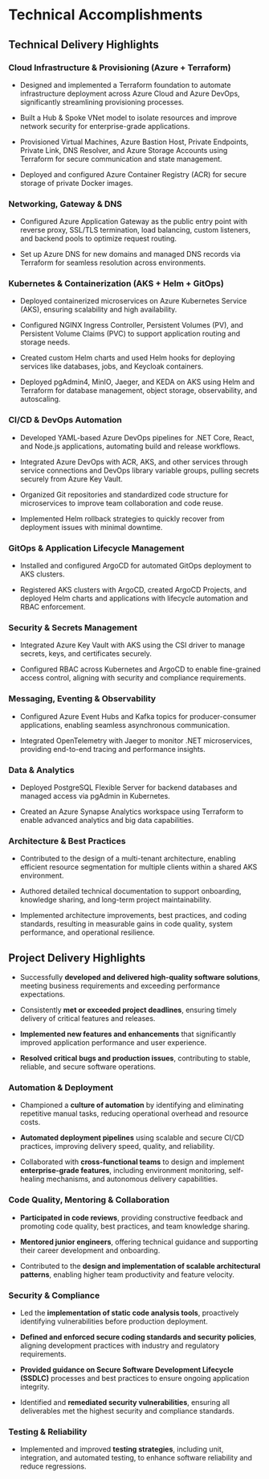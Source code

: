 
# Technical Accomplishments

## Technical Delivery Highlights


### Cloud Infrastructure & Provisioning (Azure + Terraform)

*   Designed and implemented a Terraform foundation to automate infrastructure deployment across Azure Cloud and Azure DevOps, significantly streamlining provisioning processes.
    
*   Built a Hub & Spoke VNet model to isolate resources and improve network security for enterprise-grade applications.
    
*   Provisioned Virtual Machines, Azure Bastion Host, Private Endpoints, Private Link, DNS Resolver, and Azure Storage Accounts using Terraform for secure communication and state management.
    
*   Deployed and configured Azure Container Registry (ACR) for secure storage of private Docker images.
    

### Networking, Gateway & DNS

*   Configured Azure Application Gateway as the public entry point with reverse proxy, SSL/TLS termination, load balancing, custom listeners, and backend pools to optimize request routing.
    
*   Set up Azure DNS for new domains and managed DNS records via Terraform for seamless resolution across environments.
    

### Kubernetes & Containerization (AKS + Helm + GitOps)

*   Deployed containerized microservices on Azure Kubernetes Service (AKS), ensuring scalability and high availability.
    
*   Configured NGINX Ingress Controller, Persistent Volumes (PV), and Persistent Volume Claims (PVC) to support application routing and storage needs.
    
*   Created custom Helm charts and used Helm hooks for deploying services like databases, jobs, and Keycloak containers.
    
*   Deployed pgAdmin4, MinIO, Jaeger, and KEDA on AKS using Helm and Terraform for database management, object storage, observability, and autoscaling.
    

### CI/CD & DevOps Automation

*   Developed YAML-based Azure DevOps pipelines for .NET Core, React, and Node.js applications, automating build and release workflows.
    
*   Integrated Azure DevOps with ACR, AKS, and other services through service connections and DevOps library variable groups, pulling secrets securely from Azure Key Vault.
    
*   Organized Git repositories and standardized code structure for microservices to improve team collaboration and code reuse.
    
*   Implemented Helm rollback strategies to quickly recover from deployment issues with minimal downtime.
    

### GitOps & Application Lifecycle Management

*   Installed and configured ArgoCD for automated GitOps deployment to AKS clusters.
    
*   Registered AKS clusters with ArgoCD, created ArgoCD Projects, and deployed Helm charts and applications with lifecycle automation and RBAC enforcement.
    

### Security & Secrets Management

*   Integrated Azure Key Vault with AKS using the CSI driver to manage secrets, keys, and certificates securely.
    
*   Configured RBAC across Kubernetes and ArgoCD to enable fine-grained access control, aligning with security and compliance requirements.
    

### Messaging, Eventing & Observability

*   Configured Azure Event Hubs and Kafka topics for producer-consumer applications, enabling seamless asynchronous communication.
    
*   Integrated OpenTelemetry with Jaeger to monitor .NET microservices, providing end-to-end tracing and performance insights.
    

### Data & Analytics

*   Deployed PostgreSQL Flexible Server for backend databases and managed access via pgAdmin in Kubernetes.
    
*   Created an Azure Synapse Analytics workspace using Terraform to enable advanced analytics and big data capabilities.
    

### Architecture & Best Practices

*   Contributed to the design of a multi-tenant architecture, enabling efficient resource segmentation for multiple clients within a shared AKS environment.
    
*   Authored detailed technical documentation to support onboarding, knowledge sharing, and long-term project maintainability.
    
*   Implemented architecture improvements, best practices, and coding standards, resulting in measurable gains in code quality, system performance, and operational resilience.
    
 <!-- 
- Created a **Terraform Foundation** to automate the deployment of infrastructure in Azure Cloud and Azure DevOps, streamlining the provisioning process.

- Implemented a **Hub & Spoke VNet** model to enhance security for enterprise grade applications within a private Virtual Network, ensuring a robust and isolated environment.

- Established a **Log Analytics workspace** for efficient logging and analysis of data from Azure Monitor and other Azure services, enabling proactive monitoring and troubleshooting.

- Set up an **Azure Container Registry**(ACR) to securely store private Docker images, facilitating the deployment of containerized applications.

- Created an **Azure Application Gateway** as an entry point from the public DNS, utilizing advanced configurations such as reverse proxy, load balancer, SSL/TLS termination, listeners, and backend pools to optimize client requests routing.

- Utilized Terraform to provision **Virtual Machines** and Azure **Bastion Host**, ensuring secure connections to private AKS clusters for enhanced management and access control.

- Deployed containerized **Microservice** architecture on **Azure Kubernetes Service** (AKS), leveraging the power of container orchestration for scalability and resilience.

    - Configured **NGINX ingress** controller in the Kubernetes cluster, enabling efficient routing of external traffic to the appropriate services.
    - Installed **Cert-Manager & Let's Encrypt** helm charts on Kubernetes, automating the management and renewal of SSL certificates for secure communications.
    - Deployed **ArgoCD** in AKS using Terraform and obtained SSL certificates, enabling automated application management and deployment while ensuring secure access.
    - Installed **pgAdmin4** in Kubernetes using helm charts and obtained SSL certificates, providing a user-friendly interface for managing PostgreSQL databases.
    - Created **Persistent Volumes** (PV) and Persistent Volume Claims (PVC) in AKS, enabling reliable and scalable storage for applications.
    - Deployed **Minio** using helm charts and Terraform, providing a scalable and self-hosted object storage solution within the AKS cluster.
    - Implemented **Helm hooks** in the Kubernetes cluster, enabling the execution of custom actions during the deployment process.
    - Integrated **Key Vault** with AKS using Terraform and configured the CSI driver, ensuring secure storage and management of cryptographic keys, certificates, and other secrets.
    - Installed **KEDA** (Kubernetes-based Event Driven Autoscaling) helm chart in AKS using Terraform and configured applications for horizontal pod autoscaling (HPA), optimizing resource utilization based on demand.
    - Installed **Jaeger** helm chart in AKS using Terraform to monitor a .NET application using OpenTelemetry, gaining insights into the application's performance and tracing capabilities.

- Created **PostgreSQL** - Flexible Server and deployed PostgreSQL databases, providing a reliable and scalable database solution for Microservice Architecture.

- Set up Azure **Key Vault** to securely store and manage cryptographic keys, certificates, and other secrets related to microservices applications, ensuring robust security practices.

- Created an **Azure Storage account** and utilized blobs for Terraform state and Kafka messaging capture, enabling efficient state management and reliable message handling.

- Configured **Azure Event Hubs**  and **Kafka topics** for producer and consumer applications, facilitating seamless data flow between between Microservice.

- Implemented **Private Endpoint** & **Private Link**, and Azure **DNS resolver** using Terraform, integrating Azure Virtual networks while ensuring secure communication.

- Created **Azure DNS** for new domains in the current project and configured DNS records using Terraform, facilitating seamless and reliable domain resolution.

- Created an **Azure Synapse Analytics** workspace using Terraform, enabling advanced analytics and big data processing capabilities.

- Developed **YAML Azure DevOps pipelines** to automate the build and release process for the current project, ensuring efficient and reliable software delivery.

    - Created YAML pipelines for **.NET Core APIs, React JS, and Node JS** applications, enabling streamlined build and deployment workflows for different application stacks.
    - Created new **service connections** in Azure DevOps for ACR, AKS, and other Azure services, facilitating seamless integration and deployment pipelines.
    - Created DevOps **library variable** groups and pulled secrets from Key Vault service, enhancing security and simplifying the management of sensitive information.
    - Identified Git repositories and organized code structure for containerized microservices architecture, facilitating collaboration and code reuse across the project.

- Created **Helm charts** for AKS containerized application package deployment in current project, providing standardized and reproducible deployment artifacts.

    - Successfully performed **rollback of Helm charts** during deployment issues, ensuring quick recovery and minimizing downtime.
    - Created manifests for **Helm hooks** to support database, jobs, and Keycloak Kubernetes containers, enabling flexible and customizable deployment processes.

- Installed and configured **ArgoCD** GitOps tool for automated application management and deployment to a Kubernetes cluster, streamlining the deployment workflow.

    - **Registered an AKS Cluster** with ArgoCD, enabling seamless integration and synchronization of applications and configuration management.
    - Created a new **ArgoCD Project**, organizing applications and providing granular control over their deployment and lifecycle management.
    - Deployed applications and Helm charts in ArgoCD, ensuring efficient and automated deployment and management of applications.

- Set up **RBAC** to provide access to resources, implementing fine-grained access control to maintain security and compliance.

- Contributed to the creation of **Multi-Tenant** setups in the current project, enabling efficient resource utilization and segregation for multiple customers.

- Devoted time to creating comprehensive **Technical Documentation** for future reference, ensuring knowledge transfer and enabling efficient onboarding of new team members.

- Implemented **Best Practices** and **Coding Standards**, resulting in improved code quality and maintainability.

- Implemented **Architectural Improvements** that enhanced scalability, performance, or security. -->

 
## Project Delivery Highlights


*   Successfully **developed and delivered high-quality software solutions**, meeting business requirements and exceeding performance expectations.
    
*   Consistently **met or exceeded project deadlines**, ensuring timely delivery of critical features and releases.
    
*   **Implemented new features and enhancements** that significantly improved application performance and user experience.
    
*   **Resolved critical bugs and production issues**, contributing to stable, reliable, and secure software operations.
    

### Automation & Deployment

*   Championed a **culture of automation** by identifying and eliminating repetitive manual tasks, reducing operational overhead and resource costs.
    
*   **Automated deployment pipelines** using scalable and secure CI/CD practices, improving delivery speed, quality, and reliability.
    
*   Collaborated with **cross-functional teams** to design and implement **enterprise-grade features**, including environment monitoring, self-healing mechanisms, and autonomous delivery capabilities.
    

### Code Quality, Mentoring & Collaboration

*   **Participated in code reviews**, providing constructive feedback and promoting code quality, best practices, and team knowledge sharing.
    
*   **Mentored junior engineers**, offering technical guidance and supporting their career development and onboarding.
    
*   Contributed to the **design and implementation of scalable architectural patterns**, enabling higher team productivity and feature velocity.
    

### Security & Compliance

*   Led the **implementation of static code analysis tools**, proactively identifying vulnerabilities before production deployment.
    
*   **Defined and enforced secure coding standards and security policies**, aligning development practices with industry and regulatory requirements.
    
*   **Provided guidance on Secure Software Development Lifecycle (SSDLC)** processes and best practices to ensure ongoing application integrity.
    
*   Identified and **remediated security vulnerabilities**, ensuring all deliverables met the highest security and compliance standards.
    

### Testing & Reliability

*   Implemented and improved **testing strategies**, including unit, integration, and automated testing, to enhance software reliability and reduce regressions.